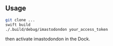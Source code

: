 ## Usage

```sh
git clone ...
swift build
./.build/debug/imastodondon your_access_token
```

then activate imastodondon in the Dock.

